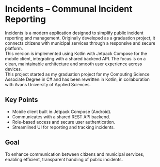 # Incidents – Communal Incident Reporting

Incidents is a modern application designed to simplify public incident reporting and management. Originally developed as a graduation project, it connects citizens with municipal services through a responsive and secure platform.  
This version is implemented using Kotlin with Jetpack Compose for the mobile client, integrating with a shared backend API. The focus is on a clean, maintainable architecture and smooth user experience across devices.  
This project started as my graduation project for my Computing Science Associate Degree in C# and has been rewritten in Kotlin, in collaboration with Avans University of Applied Sciences.

## Key Points
- Mobile client built in Jetpack Compose (Android).  
- Communicates with a shared REST API backend.  
- Role-based access and secure user authentication.  
- Streamlined UI for reporting and tracking incidents.  

## Goal
To enhance communication between citizens and municipal services, enabling efficient, transparent handling of public incidents.
